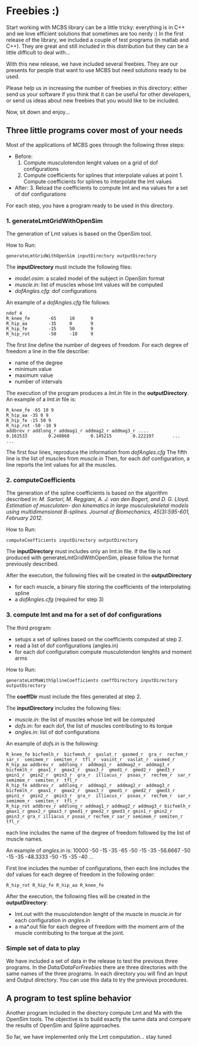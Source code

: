 # Freebies :)

Start working with MCBS library can be a little tricky: everything
is in C++ and we love efficient solutions that sometimes are too nerdy :)
In the first release of the library, we included a couple of test programs
(in matlab and C++). They are great and still included in this distribution
but they can be a little difficult to deal with...

With this new release, we have included several freebies.
They are our presents for people that want to use MCBS but need solutions
ready to be used.

Please help us in increasing the number of freebies in this directory:
either send us your software if you think that it can be useful for other
developers, or send us ideas about new freebies that you would like to
be included.

Now, sit down and enjoy...

## Three little programs cover most of your needs ##
Most of the applications of MCBS goes through the following three steps:

* Before:
  1. Compute musculotendon lenght values on a grid of dof configurations
  2. Compute coefficients for splines that interpolate values at point 1.
  Compute coefficients for splines to interpolate the lmt values
* After:
  3. Reload the coefficients to compute lmt and ma values for a set of dof configurations

For each step, you have a program ready to be used in this directory.

### 1. generateLmtGridWithOpenSim ###
The generation of Lmt values is based on the OpenSim tool.

How to Run:

    generateLmtGridWithOpenSim inputDirectory outputDirectory

The __inputDirectory__ must include the following files:
* _model.osim_: a scaled model of the subject in OpenSim format
* _muscle.in_: list of muscles whose lmt values will be computed
* _dofAngles.cfg_: dof configurations

An example of a _dofAngles.cfg_ file follows:

    ndof 4
    R_knee_fe       -65     10      9
    R_hip_aa        -35     0       9
    R_hip_fe        -15     50      9
    R_hip_rot       -50     -10     9

The first line define the number of degrees of freedom.
For each degree of freedom a line in the file describe:
* name of the degree
* minimum value
* maximum value
* number of intervals

The execution of the program produces a _lmt.in_ file in the __outputDirectory__.
An example of a _lmt.in_ file is:

    R_knee_fe -65 10 9
    R_hip_aa -35 0 9
    R_hip_fe -15 50 9
    R_hip_rot -50 -10 9
    addbrev_r addlong_r addmag1_r addmag2_r addmag3_r ....
    0.161533        0.248868        0.145215        0.222197       ...
    ...

The first four lines, reproduce the information from _dofAngles.cfg_
The fifth line is the list of muscles from _muscle.in_
Then, for each dof configuration, a line reports the lmt values for all the muscles.

### 2. computeCoefficients ###
The generation of the spline coefficients is based on the algorithm described in:
_M. Sartori, M. Reggiani, A. J. van den Bogert, and D. G. Lloyd. Estimation of musculoten-
don kinematics in large musculoskeletal models using multidimensional B-splines. Journal of
Biomechanics, 45(3):595-601, February 2012._

How to Run:

    computeCoefficients inputDirectory outputDirectory

The __inputDirectory__ must includes only an lmt.in file.
If the file is not produced with generateLmtGridWithOpenSim,
please follow the format previously described.

After the execution, the following files will be created in the __outputDirectory__

* for each muscle, a binary file storing the coefficients of the interpolating spline
* a _dofAngles.cfg_ (required for step 3)

### 3. compute lmt and ma for a set of dof configurations ###
The third program:

* setups a set of splines based on the coefficients computed at step 2.
* read a list of dof configurations (angles.in)
* for each dof configuration compute musculotendon lenghts and moment arms

How to Run:

    generateLmtMaWithSplineCoefficients coeffDirectory inputDirectory  outputDirectory

The __coeffDir__ must include the files generated at step 2.

The __inputDirectory__ includes the following files:

* _muscle.in_: the list of muscles whose lmt will be computed
* _dofs.in_: for each dof, the list of muscles contributing to its torque
* _angles.in_: list of dof configurations

An example of _dofs.in_ is the following:

    R_knee_fe bicfemlh_r  bicfemsh_r  gaslat_r  gasmed_r  gra_r  recfem_r  sar_r  semimem_r  semiten_r  tfl_r  vasint_r  vaslat_r  vasmed_r
    R_hip_aa addbrev_r  addlong_r  addmag1_r  addmag2_r  addmag3_r  bicfemlh_r  gmax1_r  gmax2_r  gmax3_r  gmed1_r  gmed2_r  gmed3_r  gmin1_r  gmin2_r  gmin3_r  gra_r  illiacus_r  psoas_r  recfem_r  sar_r  semimem_r  semiten_r  tfl_r
    R_hip_fe addbrev_r  addlong_r  addmag1_r  addmag2_r  addmag3_r  bicfemlh_r  gmax1_r  gmax2_r  gmax3_r  gmed1_r  gmed2_r  gmed3_r  gmin1_r  gmin2_r  gmin3_r  gra_r  illiacus_r  psoas_r  recfem_r  sar_r  semimem_r  semiten_r  tfl_r
    R_hip_rot addbrev_r addlong_r addmag1_r addmag2_r addmag3_r bicfemlh_r gmax1_r gmax2_r gmax3_r gmed1_r gmed2_r gmed3_r gmin1_r gmin2_r gmin3_r gra_r illiacus_r psoas_r recfem_r sar_r semimem_r semiten_r tfl_r

each line includes the name of the degree of freedom followed by
the list of muscle names.

An example of _angles.in_ is:
    10000
    -50 -15 -35 -65
    -50 -15 -35 -56.6667
    -50 -15 -35 -48.3333
    -50 -15 -35 -40
    ...

First line includes the number of configurations, then each line
includes the dof values for each degree of freedom in the following order:

    R_hip_rot R_hip_fe R_hip_aa R_knee_fe

After the execution, the following files will be created in the __outputDirectory__:

* lmt.out with the musculotendon lenght of the muscle in _muscle.in_ for each configuration in _angles.in_
* a ma*.out file for each degree of freedom with the moment arm of the muscle contributing to the torque at the joint.

### Simple set of data to play  ###
We have included a set of data in the release to test the previous three programs.
In the _Data/DataForFreebies_ there are three directories with the same names of
the three programs. In each directory you will find an Input and Output directory.
You can use this data to try the previous procedures.


## A program to test spline behavior ##
Another program included in the directory compute Lmt and Ma with the OpenSim tools.
The objective is to build exactly the same data and compare the results of OpenSim
and Spline approaches.

So far, we have implemented only the Lmt computation... stay tuned
